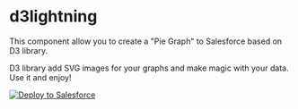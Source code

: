 # d3lightning

This component allow you to create a "Pie Graph" to Salesforce based on D3 library.

D3 library add SVG images for your graphs and make magic with your data. Use it and enjoy!

<a href="https://githubsfdeploy.herokuapp.com?owner=financialforcedev&amp;repo=fflib-apex-common-samplecode">
  <img alt="Deploy to Salesforce" src="https://raw.githubusercontent.com/afawcett/githubsfdeploy/master/src/main/webapp/resources/img/deploy.png" style="max-width:100%;">
</a>